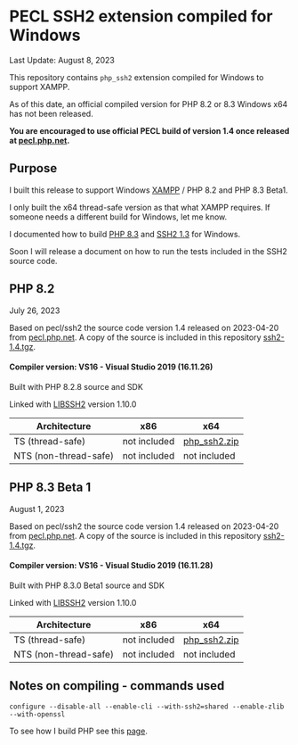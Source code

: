 PECL SSH2 extension compiled for Windows
=================================

Last Update: August 8, 2023

This repository contains `php_ssh2` extension compiled for Windows to support XAMPP.

As of this date, an official compiled version for PHP 8.2 or 8.3 Windows x64 has not been released.

**You are encouraged to use official PECL build of version 1.4 once released at [pecl.php.net](https://pecl.php.net/package/ssh2).**

Purpose
--------------------
I built this release to support Windows [XAMPP](https://www.apachefriends.org/download.html) / PHP 8.2 and PHP 8.3 Beta1.

I only built the x64 thread-safe version as that what XAMPP requires. If someone needs a different build for Windows, let me know.

I documented how to build [PHP 8.3](BUILD-PHP-8.3beta2.md) and [SSH2 1.3](BUILD-SSH2.md) for Windows.

Soon I will release a document on how to run the tests included in the SSH2 source code.

PHP 8.2
--------------------
July 26, 2023

Based on pecl/ssh2 the source code version 1.4 released on 2023-04-20 from [pecl.php.net](https://pecl.php.net/package/ssh2). A copy of the source is included in this repository [ssh2-1.4.tgz](PHP_8.2/src).

#### Compiler version: VS16 - Visual Studio 2019 (16.11.26)

Built with PHP 8.2.8 source and SDK

Linked with [LIBSSH2](https://www.libssh2.org/) version 1.10.0

| Architecture | x86 | x64 |
|---|---|---|
| TS (thread-safe) | not included | [php_ssh2.zip](https://github.com/jhanley-com/php-ssh2-windows/raw/master/PHP_8.2/vs16-x64-ts/php_ssh2.zip) |
| NTS (non-thread-safe) | not included | not included |

PHP 8.3 Beta 1
--------------------
August 1, 2023

Based on pecl/ssh2 the source code version 1.4 released on 2023-04-20 from [pecl.php.net](https://pecl.php.net/package/ssh2). A copy of the source is included in this repository [ssh2-1.4.tgz](PHP_8.3/src).

#### Compiler version: VS16 - Visual Studio 2019 (16.11.28)

Built with PHP 8.3.0 Beta1 source and SDK

Linked with [LIBSSH2](https://www.libssh2.org/) version 1.10.0

| Architecture | x86 | x64 |
|---|---|---|
| TS (thread-safe) | not included | [php_ssh2.zip](https://github.com/jhanley-com/php-ssh2-windows/raw/master/PHP_8.3/vs16-x64-ts/php_ssh2.zip) |
| NTS (non-thread-safe) | not included | not included |

Notes on compiling - commands used
-------------------
`configure --disable-all --enable-cli --with-ssh2=shared --enable-zlib --with-openssl`

To see how I build PHP see this [page](BUILD.md).
